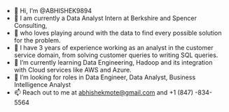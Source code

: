 - 👋 Hi, I’m @ABHISHEK9894
- 👀 I am currently a Data Analyst Intern at Berkshire and Spencer Consulting,
- 👀 who loves playing around with the data to find every possible solution for the problem.
- 👀 I have 3 years of experience working as an analyst in the customer service domain, from solving customer queries to writing SQL queries.
- 🌱 I’m currently learning Data Engineering, Hadoop and its integration with Cloud services like AWS and Azure.
- 💞️ I’m looking for roles in Data Engineer, Data Analyst, Business Intelligence Analyst
- 📫 Reach out to me at abhishekmote@gmail.com and +1 (847) -834-5564

<!---
ABHISHEK9894/ABHISHEK9894 is a ✨ special ✨ repository because its `README.md` (this file) appears on your GitHub profile.
You can click the Preview link to take a look at your changes.
--->

